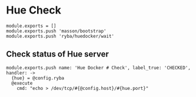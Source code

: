 
# Hue Check

    module.exports = []
    module.exports.push 'masson/bootstrap'
    module.exports.push 'ryba/huedocker/wait'

## Check status of Hue server


    module.exports.push name: 'Hue Docker # Check', label_true: 'CHECKED', handler: ->
      {hue} = @config.ryba
      @execute
        cmd: "echo > /dev/tcp/#{@config.host}/#{hue.port}"
